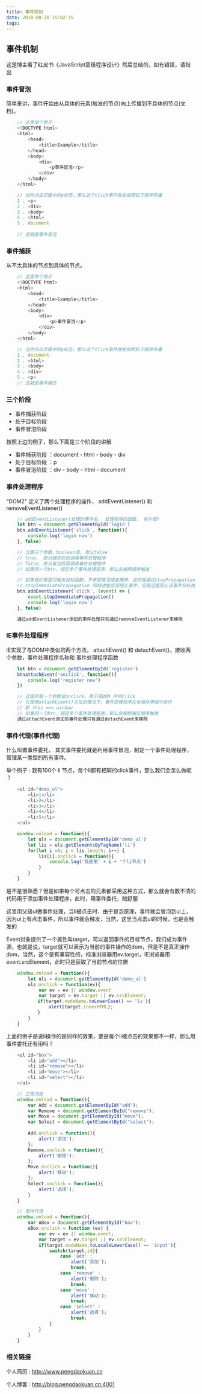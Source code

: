 ```yaml
---
title: 事件机制
date: 2018-08-30 15:02:15
tags:
---
```

## 事件机制
这是博主看了红皮书《JavaScript高级程序设计》然后总结的，如有错误，请指出

### 事件冒泡
简单来讲，事件开始由从具体的元素(触发的节点)向上传播到不具体的节点(文档)。
```javascript
    // 这里举个例子
    <!DOCTYPE html>
    <html>
        <head>
            <title>Example</title>
        </head>
        <body>
            <div>
                <p事件冒泡</p>
            </div>
        </body>
    </html>

    // 当你点击页面中的p标签，那么这个click事件就会按照如下顺序传播
    1 . <p>
    2 . <div>
    3 . <body>
    4 . <html>
    5 . document
    
    // 这就是事件冒泡  
```
### 事件捕获
从不太具体的节点到具体的节点。
```javascript
    // 这里举个例子
    <!DOCTYPE html>
    <html>
        <head>
            <title>Example</title>
        </head>
        <body>
            <div>
                <p>事件冒泡</p>
            </div>
        </body>
    </html>

    // 当你点击页面中的p标签，那么这个click事件就会按照如下顺序传播
    1 . document
    2 . <html>
    3 . <body>
    4 . <div>
    5 . <p>
    // 这就是事件捕获  
```
### 三个阶段
+ 事件捕获阶段
+ 处于目标阶段
+ 事件冒泡阶段

按照上边的例子，那么下面是三个阶段的讲解
+ 事件捕获阶段 ：document - html - body - div
+ 处于目标阶段 ：p
+ 事件冒泡阶段 ：div - body - html - document

<!--more-->
### 事件处理程序
"DOM2" 定义了两个处理程序的操作， addEventListener() 和 removeEventListener()

```javascript
    // addEventListener(处理的事件名， 处理程序的函数， 布尔值)
    let btn = document.getElementById('login')
    btn.addEventListener('click', function(){
        console.log('login now')
    }, false)

    // 当第三个参数，boolean值, 默认false
    // true， 表示捕获阶段调用事件处理程序
    // false，表示冒泡阶段调用事件处理程序
    // 如果同一个btn，绑定多个事件处理程序，那么会按照顺序触发

    // 如果我们希望只触发目标函数，不希望冒泡或者捕获，这时候通过stopPropagation来阻止
    // stopImmediatePropagation 同样也能实现阻止事件，但是还能阻止该事件目标执行别的注册事件。
    btn.addEventListener('click', (event) => {
        event.stopImmediatePropagation()
        console.log('login now')
    }, false)

    通过addEventListener添加的事件处理只有通过removeEventListener来移除
```

### IE事件处理程序
IE实现了与DOM中类似的两个方法， attachEvent() 和 detachEvent()，接收两个参数，事件处理程序名称和 事件处理程序函数

```javascript
    let btn = document.getElementById('register')
    btnattachEvent('onclick', function(){
        console.log('register now')
    })

    // 这里的第一个参数是onclick，而不是DOM 中的click
    // 在使用attachEvent()方法的情况下，事件处理程序在全局作用域中运行
    // 即 this === window
    // 如果同一个btn，绑定多个事件处理程序，那么会按照相反顺序触发
    通过attachEvent添加的事件处理只有通过detachEvent来移除
```
### 事件代理(事件代理)
什么叫做事件委托， 其实事件委托就是利用事件冒泡，制定一个事件处理程序，管理某一类型的所有事件。

举个例子 : 我有100个 li 节点，每个li都有相同的click事件，那么我们会怎么做呢 ？
```javascript
    <ul id="demo_ul">
        <li>1</li>
        <li>2</li>
        <li>3</li>
        <li>4</li>
        <li>5</li>
    </ul>

    window.onload = function(){
        let uls = document.getElementById('demo_ul')
        let lis = uls.getElementsByTagName('li')
        for(let i =0; i < lis.length; i++) {
            lis[i].onclick = function(){
                console.log('我是第' + i + '个li节点')
            }
        }
    }
```
是不是很熟悉？但是如果每个可点击的元素都采用这种方式，那么就会有数不清的代码用于添加事件处理程序，此时，用事件委托，贼舒服

这里用父级ul做事件处理，当li被点击时，由于冒泡原理，事件就会冒泡到ul上，因为ul上有点击事件，所以事件就会触发，当然，这里当点击ul的时候，也是会触发的

Event对象提供了一个属性叫target，可以返回事件的目标节点，我们成为事件源，也就是说，target就可以表示为当前的事件操作的dom，但是不是真正操作dom，当然，这个是有兼容性的，标准浏览器用ev.target，IE浏览器用event.srcElement，此时只是获取了当前节点的位置

```javascript
    window.onload = function(){
        let uls = document.getElementById('demo_ul')
        uls.onclick = function(ev){
            var ev = ev || window.event
            var target = ev.target || ev.srcElement;
    　　　　 if(target.nodeName.toLowerCase() == 'li'){
    　　　　     alert(target.innerHTML);
    　　　　 }
        }
    }
```
上面的例子是说li操作的是同样的效果，要是每个li被点击的效果都不一样，那么用事件委托还有用吗？
```javascript
    <ul id="box">
        <li id="add"></li>
        <li id="remove"></li>
        <li id="move"></li>
        <li id="select"></li>
    </ul>

    // 正常流程
    window.onload = function(){
        var Add = document.getElementById("add");
        var Remove = document.getElementById("remove");
        var Move = document.getElementById("move");
        var Select = document.getElementById("select");
            
        Add.onclick = function(){
            alert('添加');
        };
        Remove.onclick = function(){
            alert('删除');
        };
        Move.onclick = function(){
            alert('移动');
        };
        Select.onclick = function(){
            alert('选择');
        }
    }

    // 事件代理
    window.onload = function(){
        var oBox = document.getElementById("box");
        oBox.onclick = function (ev) {
            var ev = ev || window.event;
            var target = ev.target || ev.srcElement;
            if(target.nodeName.toLocaleLowerCase() == 'input'){
                switch(target.id){
                    case 'add' :
                        alert('添加');
                        break;
                    case 'remove' :
                        alert('删除');
                        break;
                    case 'move' :
                        alert('移动');
                        break;
                    case 'select' :
                        alert('选择');
                        break;
                }
            }
        }
    }
```
### 相关链接
个人简历 : http://www.pengdaokuan.cn

个人博客 : http://blog.pengdaokuan.cn:4001

